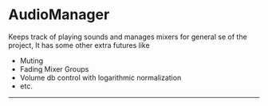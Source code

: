 # AudioManager

Keeps track of playing sounds and manages mixers for general se of the project,
It has some other extra futures like 
* Muting
* Fading Mixer Groups
* Volume db control with logarithmic normalization 
* etc.
---





